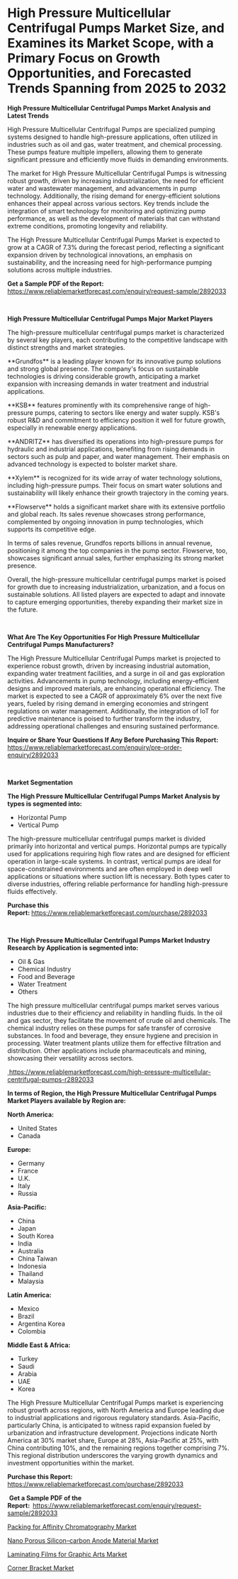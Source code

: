 <p><h1>High Pressure Multicellular Centrifugal Pumps Market Size, and Examines its Market Scope, with a Primary Focus on Growth Opportunities, and Forecasted Trends Spanning from 2025 to 2032</h1></p><p><strong>High Pressure Multicellular Centrifugal Pumps Market Analysis and Latest Trends</strong></p>
<p><p>High Pressure Multicellular Centrifugal Pumps are specialized pumping systems designed to handle high-pressure applications, often utilized in industries such as oil and gas, water treatment, and chemical processing. These pumps feature multiple impellers, allowing them to generate significant pressure and efficiently move fluids in demanding environments. </p><p>The market for High Pressure Multicellular Centrifugal Pumps is witnessing robust growth, driven by increasing industrialization, the need for efficient water and wastewater management, and advancements in pump technology. Additionally, the rising demand for energy-efficient solutions enhances their appeal across various sectors. Key trends include the integration of smart technology for monitoring and optimizing pump performance, as well as the development of materials that can withstand extreme conditions, promoting longevity and reliability.</p><p>The High Pressure Multicellular Centrifugal Pumps Market is expected to grow at a CAGR of 7.3% during the forecast period, reflecting a significant expansion driven by technological innovations, an emphasis on sustainability, and the increasing need for high-performance pumping solutions across multiple industries.</p></p>
<p><strong>Get a Sample PDF of the Report:&nbsp;</strong> <a href="https://www.reliablemarketforecast.com/enquiry/request-sample/2892033?utm_campaign=1840&utm_medium=2&utm_source=Github&utm_content=ia&utm_term=15032025&utm_id=high-pressure-multicellular-centrifugal-pumps">https://www.reliablemarketforecast.com/enquiry/request-sample/2892033</a></p>
<p>&nbsp;</p>
<p><strong>High Pressure Multicellular Centrifugal Pumps Major Market Players</strong></p>
<p><p>The high-pressure multicellular centrifugal pumps market is characterized by several key players, each contributing to the competitive landscape with distinct strengths and market strategies.</p><p>**Grundfos** is a leading player known for its innovative pump solutions and strong global presence. The company's focus on sustainable technologies is driving considerable growth, anticipating a market expansion with increasing demands in water treatment and industrial applications.</p><p>**KSB** features prominently with its comprehensive range of high-pressure pumps, catering to sectors like energy and water supply. KSB's robust R&D and commitment to efficiency position it well for future growth, especially in renewable energy applications.</p><p>**ANDRITZ** has diversified its operations into high-pressure pumps for hydraulic and industrial applications, benefiting from rising demands in sectors such as pulp and paper, and water management. Their emphasis on advanced technology is expected to bolster market share.</p><p>**Xylem** is recognized for its wide array of water technology solutions, including high-pressure pumps. Their focus on smart water solutions and sustainability will likely enhance their growth trajectory in the coming years.</p><p>**Flowserve** holds a significant market share with its extensive portfolio and global reach. Its sales revenue showcases strong performance, complemented by ongoing innovation in pump technologies, which supports its competitive edge.</p><p>In terms of sales revenue, Grundfos reports billions in annual revenue, positioning it among the top companies in the pump sector. Flowserve, too, showcases significant annual sales, further emphasizing its strong market presence.</p><p>Overall, the high-pressure multicellular centrifugal pumps market is poised for growth due to increasing industrialization, urbanization, and a focus on sustainable solutions. All listed players are expected to adapt and innovate to capture emerging opportunities, thereby expanding their market size in the future.</p></p>
<p>&nbsp;</p>
<p><strong>What Are The Key Opportunities For High Pressure Multicellular Centrifugal Pumps Manufacturers?</strong></p>
<p><p>The High Pressure Multicellular Centrifugal Pumps market is projected to experience robust growth, driven by increasing industrial automation, expanding water treatment facilities, and a surge in oil and gas exploration activities. Advancements in pump technology, including energy-efficient designs and improved materials, are enhancing operational efficiency. The market is expected to see a CAGR of approximately 6% over the next five years, fueled by rising demand in emerging economies and stringent regulations on water management. Additionally, the integration of IoT for predictive maintenance is poised to further transform the industry, addressing operational challenges and ensuring sustained performance.</p></p>
<p><strong>Inquire or Share Your Questions If Any Before Purchasing This Report:</strong> <a href="https://www.reliablemarketforecast.com/enquiry/pre-order-enquiry/2892033?utm_campaign=1840&utm_medium=2&utm_source=Github&utm_content=ia&utm_term=15032025&utm_id=high-pressure-multicellular-centrifugal-pumps">https://www.reliablemarketforecast.com/enquiry/pre-order-enquiry/2892033</a></p>
<p>&nbsp;</p>
<p><strong>Market Segmentation</strong></p>
<p><strong>The High Pressure Multicellular Centrifugal Pumps Market Analysis by types is segmented into:</strong></p>
<p><ul><li>Horizontal Pump</li><li>Vertical Pump</li></ul></p>
<p><p>The high-pressure multicellular centrifugal pumps market is divided primarily into horizontal and vertical pumps. Horizontal pumps are typically used for applications requiring high flow rates and are designed for efficient operation in large-scale systems. In contrast, vertical pumps are ideal for space-constrained environments and are often employed in deep well applications or situations where suction lift is necessary. Both types cater to diverse industries, offering reliable performance for handling high-pressure fluids effectively.</p></p>
<p><strong>Purchase this Report:&nbsp;</strong><a href="https://www.reliablemarketforecast.com/purchase/2892033?utm_campaign=1840&utm_medium=2&utm_source=Github&utm_content=ia&utm_term=15032025&utm_id=high-pressure-multicellular-centrifugal-pumps">https://www.reliablemarketforecast.com/purchase/2892033</a></p>
<p>&nbsp;</p>
<p><strong>The High Pressure Multicellular Centrifugal Pumps Market Industry Research by Application is segmented into:</strong></p>
<p><ul><li>Oil & Gas</li><li>Chemical Industry</li><li>Food and Beverage</li><li>Water Treatment</li><li>Others</li></ul></p>
<p><p>The high pressure multicellular centrifugal pumps market serves various industries due to their efficiency and reliability in handling fluids. In the oil and gas sector, they facilitate the movement of crude oil and chemicals. The chemical industry relies on these pumps for safe transfer of corrosive substances. In food and beverage, they ensure hygiene and precision in processing. Water treatment plants utilize them for effective filtration and distribution. Other applications include pharmaceuticals and mining, showcasing their versatility across sectors.</p></p>
<p><a href="https://www.reliablemarketforecast.com/high-pressure-multicellular-centrifugal-pumps-r2892033?utm_campaign=1840&utm_medium=2&utm_source=Github&utm_content=ia&utm_term=15032025&utm_id=high-pressure-multicellular-centrifugal-pumps">&nbsp;https://www.reliablemarketforecast.com/high-pressure-multicellular-centrifugal-pumps-r2892033</a></p>
<p><strong>In terms of Region, the High Pressure Multicellular Centrifugal Pumps Market Players available by Region are:</strong></p>
<p>
    <p> <strong> North America: </strong>
        <ul>
            <li>United States</li>
            <li>Canada</li>
        </ul>
        </p> 
    <p> <strong> Europe: </strong>
        <ul>
            <li>Germany</li>
            <li>France</li>
            <li>U.K.</li>
            <li>Italy</li>
            <li>Russia</li>
        </ul>
        </p> 
    <p> <strong> Asia-Pacific: </strong>
        <ul>
            <li>China</li>
            <li>Japan</li>
            <li>South Korea</li>
            <li>India</li>
            <li>Australia</li>
            <li>China Taiwan</li>
            <li>Indonesia</li>
            <li>Thailand</li>
            <li>Malaysia</li>
        </ul>
        </p> 
    <p> <strong> Latin America: </strong>
        <ul>
            <li>Mexico</li>
            <li>Brazil</li>
            <li>Argentina Korea</li>
            <li>Colombia</li>
        </ul>
        </p> 
    <p> <strong> Middle East & Africa: </strong>
        <ul>
            <li>Turkey</li>
            <li>Saudi</li>
            <li>Arabia</li>
            <li>UAE</li>
            <li>Korea</li>
        </ul>
    </p>
    </p>
<p><p>The High Pressure Multicellular Centrifugal Pumps market is experiencing robust growth across regions, with North America and Europe leading due to industrial applications and rigorous regulatory standards. Asia-Pacific, particularly China, is anticipated to witness rapid expansion fueled by urbanization and infrastructure development. Projections indicate North America at 30% market share, Europe at 28%, Asia-Pacific at 25%, with China contributing 10%, and the remaining regions together comprising 7%. This regional distribution underscores the varying growth dynamics and investment opportunities within the market.</p></p>
<p><strong>Purchase this Report: </strong><a href="https://www.reliablemarketforecast.com/purchase/2892033?utm_campaign=1840&utm_medium=2&utm_source=Github&utm_content=ia&utm_term=15032025&utm_id=high-pressure-multicellular-centrifugal-pumps">https://www.reliablemarketforecast.com/purchase/2892033</a></p>
<p>&nbsp;<strong>Get a Sample PDF of the Report:&nbsp;&nbsp;</strong><a href="https://www.reliablemarketforecast.com/enquiry/request-sample/2892033?utm_campaign=1840&utm_medium=2&utm_source=Github&utm_content=ia&utm_term=15032025&utm_id=high-pressure-multicellular-centrifugal-pumps">https://www.reliablemarketforecast.com/enquiry/request-sample/2892033</a></p>
<p><strong></strong></p>
<p><p><a href="https://github.com/shiahbuyerin/Market-Research-Report-List-1/blob/main/packing-for-affinity-chromatography-market.md?utm_campaign=1840&utm_medium=2&utm_source=Github&utm_content=ia&utm_term=15032025&utm_id=high-pressure-multicellular-centrifugal-pumps">Packing for Affinity Chromatography Market</a></p><p><a href="https://github.com/zalubakoraka/Market-Research-Report-List-1/blob/main/nano-porous-siliconcarbon-anode-material-market.md?utm_campaign=1840&utm_medium=2&utm_source=Github&utm_content=ia&utm_term=15032025&utm_id=high-pressure-multicellular-centrifugal-pumps">Nano Porous Silicon–carbon Anode Material Market</a></p><p><a href="https://github.com/arionmp/Market-Research-Report-List-5/blob/main/laminating-films-for-graphic-arts-market.md?utm_campaign=1840&utm_medium=2&utm_source=Github&utm_content=ia&utm_term=15032025&utm_id=high-pressure-multicellular-centrifugal-pumps">Laminating Films for Graphic Arts Market</a></p><p><a href="https://github.com/yaldotiedegq/Market-Research-Report-List-1/blob/main/corner-bracket-market.md?utm_campaign=1840&utm_medium=2&utm_source=Github&utm_content=ia&utm_term=15032025&utm_id=high-pressure-multicellular-centrifugal-pumps">Corner Bracket Market</a></p></p>